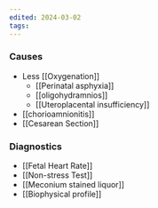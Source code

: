 ```yaml
---
edited: 2024-03-02
tags:
---
```

### Causes
- Less [[Oxygenation]] 
	- [[Perinatal asphyxia]]
	- [[oligohydramnios]] 
	- [[Uteroplacental insufficiency]]
- [[chorioamnionitis]] 
- [[Cesarean Section]] 

### Diagnostics
- [[Fetal Heart Rate]]
- [[Non-stress Test]] 
- [[Meconium stained liquor]] 
- [[Biophysical profile]] 